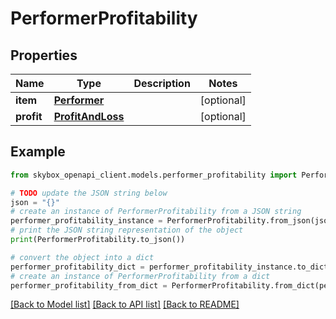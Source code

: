 # PerformerProfitability


## Properties

Name | Type | Description | Notes
------------ | ------------- | ------------- | -------------
**item** | [**Performer**](Performer.md) |  | [optional] 
**profit** | [**ProfitAndLoss**](ProfitAndLoss.md) |  | [optional] 

## Example

```python
from skybox_openapi_client.models.performer_profitability import PerformerProfitability

# TODO update the JSON string below
json = "{}"
# create an instance of PerformerProfitability from a JSON string
performer_profitability_instance = PerformerProfitability.from_json(json)
# print the JSON string representation of the object
print(PerformerProfitability.to_json())

# convert the object into a dict
performer_profitability_dict = performer_profitability_instance.to_dict()
# create an instance of PerformerProfitability from a dict
performer_profitability_from_dict = PerformerProfitability.from_dict(performer_profitability_dict)
```
[[Back to Model list]](../README.md#documentation-for-models) [[Back to API list]](../README.md#documentation-for-api-endpoints) [[Back to README]](../README.md)


